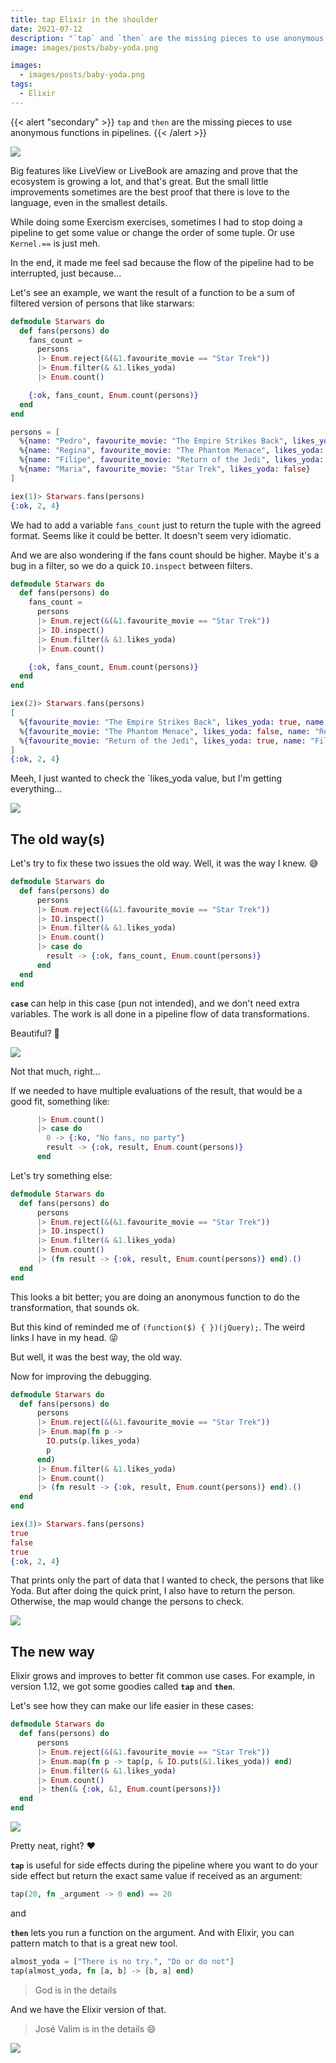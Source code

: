 ```yaml
---
title: tap Elixir in the shoulder
date: 2021-07-12
description: "`tap` and `then` are the missing pieces to use anonymous functions in pipelines."
image: images/posts/baby-yoda.png

images:
  - images/posts/baby-yoda.png
tags:
  - Elixir
---
```


{{< alert "secondary" >}}
`tap` and `then` are the missing pieces to use anonymous functions in pipelines.
{{< /alert >}}

![](https://media.giphy.com/media/f9jfbOcTBLBAFXIABe/giphy.gif)

Big features like LiveView or LiveBook are amazing and prove that the ecosystem is growing a lot, and that's great. But the small little improvements sometimes are the best proof that there is love to the language, even in the smallest details.

While doing some Exercism exercises, sometimes I had to stop doing a pipeline to get some value or change the order of some tuple. Or use `Kernel.==` is just meh.

In the end, it made me feel sad because the flow of the pipeline had to be interrupted, just because...

Let's see an example, we want the result of a function to be a sum of filtered version of persons that like starwars:

```elixir
defmodule Starwars do
  def fans(persons) do
    fans_count =
      persons
      |> Enum.reject(&(&1.favourite_movie == "Star Trek"))
      |> Enum.filter(& &1.likes_yoda)
      |> Enum.count()

    {:ok, fans_count, Enum.count(persons)}
  end
end

persons = [
  %{name: "Pedro", favourite_movie: "The Empire Strikes Back", likes_yoda: true},
  %{name: "Regina", favourite_movie: "The Phantom Menace", likes_yoda: false},
  %{name: "Filipe", favourite_movie: "Return of the Jedi", likes_yoda: true},
  %{name: "Maria", favourite_movie: "Star Trek", likes_yoda: false}
]

iex(1)> Starwars.fans(persons)
{:ok, 2, 4}
```

We had to add a variable `fans_count` just to return the tuple with the agreed format. Seems like it could be better. It doesn't seem very idiomatic.

And we are also wondering if the fans count should be higher. Maybe it's a bug in a filter, so we do a quick `IO.inspect` between filters.

```elixir
defmodule Starwars do
  def fans(persons) do
    fans_count =
      persons
      |> Enum.reject(&(&1.favourite_movie == "Star Trek"))
      |> IO.inspect()
      |> Enum.filter(& &1.likes_yoda)
      |> Enum.count()

    {:ok, fans_count, Enum.count(persons)}
  end
end

iex(2)> Starwars.fans(persons)
[
  %{favourite_movie: "The Empire Strikes Back", likes_yoda: true, name: "Pedro"},
  %{favourite_movie: "The Phantom Menace", likes_yoda: false, name: "Regina"},
  %{favourite_movie: "Return of the Jedi", likes_yoda: true, name: "Filipe"}
]
{:ok, 2, 4}
```

Meeh, I just wanted to check the `likes_yoda value, but I'm getting everything...

![](https://media.giphy.com/media/WkOAurEV1T42tCq5VF/giphy.gif)

## The old way(s)

Let's try to fix these two issues the old way. Well, it was the way I knew. 😅

```elixir
defmodule Starwars do
  def fans(persons) do
      persons
      |> Enum.reject(&(&1.favourite_movie == "Star Trek"))
      |> IO.inspect()
      |> Enum.filter(& &1.likes_yoda)
      |> Enum.count()
      |> case do
        result -> {:ok, fans_count, Enum.count(persons)}
      end
  end
end
```

**`case`** can help in this case (pun not intended), and we don't need extra variables. The work is all done in a pipeline flow of data transformations.

Beautiful? 🤔

![](https://media.giphy.com/media/j6sijUUfTW2XL4KUNu/giphy.gif)

Not that much, right...

If we needed to have multiple evaluations of the result, that would be a good fit, something like:

```elixir
      |> Enum.count()
      |> case do
        0 -> {:ko, "No fans, no party"}
        result -> {:ok, result, Enum.count(persons)}
      end
```

Let's try something else:

```elixir
defmodule Starwars do
  def fans(persons) do
      persons
      |> Enum.reject(&(&1.favourite_movie == "Star Trek"))
      |> IO.inspect()
      |> Enum.filter(& &1.likes_yoda)
      |> Enum.count()
      |> (fn result -> {:ok, result, Enum.count(persons)} end).()
  end
end
```

This looks a bit better; you are doing an anonymous function to do the transformation, that sounds ok.

But this kind of reminded me of `(function($) { })(jQuery);`. The weird links I have in my head. 😜

But well, it was the best way, the old way.

Now for improving the debugging.

```elixir
defmodule Starwars do
  def fans(persons) do
      persons
      |> Enum.reject(&(&1.favourite_movie == "Star Trek"))
      |> Enum.map(fn p ->
        IO.puts(p.likes_yoda)
        p
      end)
      |> Enum.filter(& &1.likes_yoda)
      |> Enum.count()
      |> (fn result -> {:ok, result, Enum.count(persons)} end).()
  end
end

iex(3)> Starwars.fans(persons)
true
false
true
{:ok, 2, 4}
```

That prints only the part of data that I wanted to check, the persons that like Yoda. But after doing the quick print, I also have to return the person. Otherwise, the map would change the persons to check.

![](https://media.giphy.com/media/3jVlAzkbvVRfRPsThL/giphy.gif)

## The new way

Elixir grows and improves to better fit common use cases. For example, in version 1.12, we got some goodies called **`tap`** and **`then`**.

Let's see how they can make our life easier in these cases:

```elixir
defmodule Starwars do
  def fans(persons) do
      persons
      |> Enum.reject(&(&1.favourite_movie == "Star Trek"))
      |> Enum.map(fn p -> tap(p, & IO.puts(&1.likes_yoda)) end)
      |> Enum.filter(& &1.likes_yoda)
      |> Enum.count()
      |> then(& {:ok, &1, Enum.count(persons)})
  end
end
```

![](https://media.giphy.com/media/Ld77zD3fF3Run8olIt/giphy.gif)

Pretty neat, right? ♥

**`tap`** is useful for side effects during the pipeline where you want to do your side effect but return the exact same value if received as an argument:

```elixir
tap(20, fn _argument -> 0 end) == 20
```

and

**`then`** lets you run a function on the argument. And with Elixir, you can pattern match to that is a great new tool.

```elixir
almost_yoda = ["There is no try.", "Do or do not"]
tap(almost_yoda, fn [a, b] -> [b, a] end)
```

> God is in the details

And we have the Elixir version of that.

> José Valim is in the details 😄

![](https://media.giphy.com/media/KFhwTLFngMTd3GDbd3/giphy.gif)
